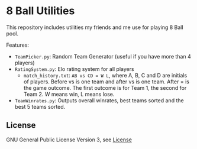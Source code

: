 8 Ball Utilities
================

This repository includes utilities my friends and me use for playing 8 Ball pool.

Features:
* `TeamPicker.py`: Random Team Generator (useful if you have more than 4 players)
* `RatingSystem.py`: Elo rating system for all players
    * `match_history.txt`: `AB vs CD = W L`, where A, B, C and D are initials of players. Before vs is one team and after vs is one team. After = is the game outcome. The first outcome is for Team 1, the second for Team 2. W means win, L means lose.
* `TeamWinrates.py`: Outputs overall winrates, best teams sorted and the best 5 teams sorted.

## License

GNU General Public License Version 3, see [License](./License.md)
